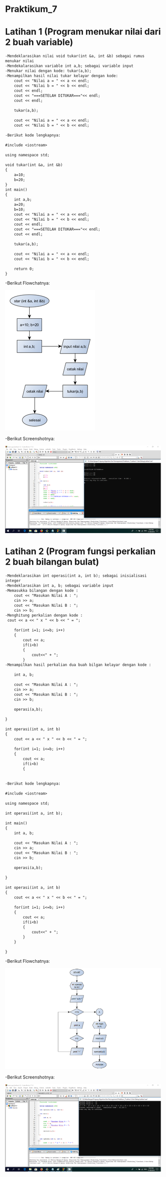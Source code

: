 # Praktikum_7

# Latihan 1 (Program menukar nilai dari 2 buah variable)
```
-Mendeklarasikan nilai void tukar(int &a, int &b) sebagai rumus menukar nilai
-Mendekalarasikan variable int a,b; sebagai variable input
-Menukar nilai dengan kode: tukar(a,b);
-Menampilkan hasil nilai tukar kelayar dengan kode:  
    cout << "Nilai a = " << a << endl;
    cout << "Nilai b = " << b << endl;
    cout << endl;
    cout << "===SETELAH DITUKAR==="<< endl;
    cout << endl;

    tukar(a,b);

    cout << "Nilai a = " << a << endl;
    cout << "Nilai b = " << b << endl;

-Berikut kode lengkapnya:

#include <iostream>

using namespace std;

void tukar(int &a, int &b)
{
    a=10;
    b=20;
}
int main()
{
    int a,b;
    a=20;
    b=10;
    cout << "Nilai a = " << a << endl;
    cout << "Nilai b = " << b << endl;
    cout << endl;
    cout << "===SETELAH DITUKAR==="<< endl;
    cout << endl;

    tukar(a,b);

    cout << "Nilai a = " << a << endl;
    cout << "Nilai b = " << b << endl;

    return 0;
}

```
-Berikut Flowchatnya:

![img](https://github.com/zaenalmusthofa86/Praktikum_7/blob/master/Flowlathan1.1.png)

-Berikut Screenshotnya:

![img](https://github.com/zaenalmusthofa86/Praktikum_7/blob/master/Latihan1.1.png)

# Latihan 2 (Program fungsi perkalian 2 buah bilangan bulat)
```
-Mendeklarasikan int operasi(int a, int b); sebagai inisialisasi integer
-Mendeklarasikan int a, b; sebagai variable input 
-Memasukka bilangan dengan kode :
    cout << "Masukan Nilai A : ";
    cin >> a;
    cout << "Masukan Nilai B : ";
    cin >> b;
-Menghitung perkalian dengan kode :
 cout << a << " x " << b << " = ";

    for(int i=1; i<=b; i++)
    {
        cout << a;
        if(i<b)
        {
            cout<<" + ";
        }
-Menampilkan hasil perkalian dua buah bilgan kelayar dengan kode :

    int a, b;

    cout << "Masukan Nilai A : ";
    cin >> a;
    cout << "Masukan Nilai B : ";
    cin >> b;

    operasi(a,b);

}

int operasi(int a, int b)
{
    cout << a << " x " << b << " = ";

    for(int i=1; i<=b; i++)
    {
        cout << a;
        if(i<b)
        {


-Berikut kode lengkapnya:

#include <iostream>

using namespace std;

int operasi(int a, int b);

int main()
{
    int a, b;

    cout << "Masukan Nilai A : ";
    cin >> a;
    cout << "Masukan Nilai B : ";
    cin >> b;

    operasi(a,b);

}

int operasi(int a, int b)
{
    cout << a << " x " << b << " = ";

    for(int i=1; i<=b; i++)
    {
        cout << a;
        if(i<b)
        {
            cout<<" + ";
        }
    }

}

```
-Berikut Flowchatnya:

![img](https://github.com/zaenalmusthofa86/Praktikum_7/blob/master/Flowlatihan1.2.png)

-Berikut Screenshotnya:

![img](https://github.com/zaenalmusthofa86/Praktikum_7/blob/master/Latihan1.2.png)
